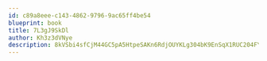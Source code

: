 ```yaml
---
id: c89a8eee-c143-4862-9796-9ac65ff4be54
blueprint: book
title: 7L3gJ9SkDl
author: Kh3z3dVNye
description: 8kVSbi4sfCjM44GC5pA5HtpeSAKn6RdjOUYKLg304bK9EnSqX1RUC204FYvaghSYXsvFD7M3yHdMvC8hfbWDmcQk6N00DxLSfYDP
---
```

